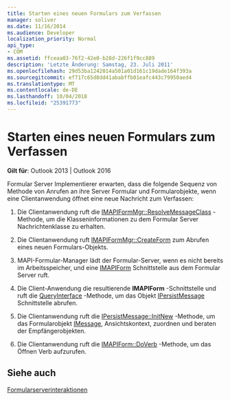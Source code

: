 ```yaml
---
title: Starten eines neuen Formulars zum Verfassen
manager: soliver
ms.date: 11/16/2014
ms.audience: Developer
localization_priority: Normal
api_type:
- COM
ms.assetid: ffceaa03-76f2-42e0-b28d-226f1f9cc889
description: 'Letzte Änderung: Samstag, 23. Juli 2011'
ms.openlocfilehash: 29d53ba1242014a501a01d161c19dade164f393a
ms.sourcegitcommit: ef717c65d8dd41ababffb01eafc443c79950aed4
ms.translationtype: MT
ms.contentlocale: de-DE
ms.lasthandoff: 10/04/2018
ms.locfileid: "25391773"
---
```

# <a name="launching-a-new-compose-form"></a>Starten eines neuen Formulars zum Verfassen

  
  
**Gilt für**: Outlook 2013 | Outlook 2016 
  
Formular Server Implementierer erwarten, dass die folgende Sequenz von Methode von Anrufen an ihre Server Formular und Formularobjekte, wenn eine Clientanwendung öffnet eine neue Nachricht zum Verfassen:
  
1. Die Clientanwendung ruft die [IMAPIFormMgr::ResolveMessageClass](imapiformmgr-resolvemessageclass.md) -Methode, um die Klasseninformationen zu dem Formular Server Nachrichtenklasse zu erhalten. 
    
2. Die Clientanwendung ruft [IMAPIFormMgr::CreateForm](imapiformmgr-createform.md) zum Abrufen eines neuen Formulars-Objekts. 
    
3. MAPI-Formular-Manager lädt der Formular-Server, wenn es nicht bereits im Arbeitsspeicher, und eine [IMAPIForm](imapiformiunknown.md) Schnittstelle aus dem Formular Server ruft. 
    
4. Die Client-Anwendung die resultierende **IMAPIForm** -Schnittstelle und ruft die [QueryInterface](https://msdn.microsoft.com/library/54d5ff80-18db-43f2-b636-f93ac053146d%28Office.15%29.aspx) -Methode, um das Objekt [IPersistMessage](ipersistmessageiunknown.md) Schnittstelle abrufen. 
    
5. Die Clientanwendung ruft die [IPersistMessage::InitNew](ipersistmessage-initnew.md) -Methode, um das Formularobjekt [IMessage](imessageimapiprop.md), Ansichtskontext, zuordnen und beraten der Empfängerobjekten.
    
6. Die Clientanwendung ruft die [IMAPIForm::DoVerb](imapiform-doverb.md) -Methode, um das Öffnen Verb aufzurufen. 
    
## <a name="see-also"></a>Siehe auch



[Formularserverinteraktionen](form-server-interactions.md)

